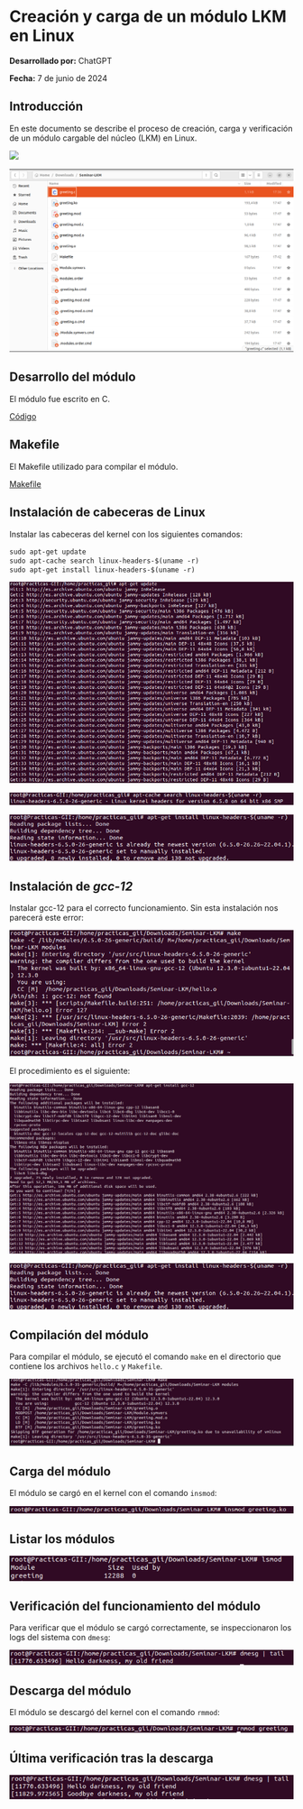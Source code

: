 # Creación y carga de un módulo LKM en Linux
**Desarrollado por:** ChatGPT

**Fecha:** 7 de junio de 2024

## Introducción
En este documento se describe el proceso de creación, carga y verificación de un módulo cargable del núcleo (LKM) en Linux.

![](/img/Seminars/Seminar-LKM/carpetaantes.png)

![](/img/Seminars/Seminar-LKM/carpetadespues.png)

## Desarrollo del módulo
El módulo fue escrito en C.

[Código](/img/Seminars/Seminar-LKM/aptgetupdate.png)

## Makefile
El Makefile utilizado para compilar el módulo.

[Makefile](/img/Seminars/Seminar-LKM/aptgetupdate.png)

## Instalación de cabeceras de Linux
Instalar las cabeceras del kernel con los siguientes comandos:

    sudo apt-get update
    sudo apt-cache search linux-headers-$(uname -r)
    sudo apt-get install linux-headers-$(uname -r)

![](/img/Seminars/Seminar-LKM/aptgetupdate.png)

![](/img/Seminars/Seminar-LKM/aptcache.png)

![](/img/Seminars/Seminar-LKM/aptgetinstall.png)

## Instalación de _gcc-12_
Instalar gcc-12 para el correcto funcionamiento. Sin esta instalación nos parecerá este error:

![](/img/Seminars/Seminar-LKM/errorgcc-12.png)


El procedimiento es el siguiente:

![](/img/Seminars/Seminar-LKM/aptgetinstallgcc-12.png)

![](/img/Seminars/Seminar-LKM/aptgetinstall.png)


## Compilación del módulo
Para compilar el módulo, se ejecutó el comando `make` en el directorio que contiene los archivos `hello.c` y `Makefile`.

![](/img/Seminars/Seminar-LKM/make.png)

## Carga del módulo
El módulo se cargó en el kernel con el comando `insmod`:

![](/img/Seminars/Seminar-LKM/insmod.png)

## Listar los módulos

![](/img/Seminars/Seminar-LKM/lista.png)

## Verificación del funcionamiento del módulo
Para verificar que el módulo se cargó correctamente, se inspeccionaron los logs del sistema con `dmesg`:

![](/img/Seminars/Seminar-LKM/hello.png)

## Descarga del módulo
El módulo se descargó del kernel con el comando `rmmod`:

![](/img/Seminars/Seminar-LKM/rmmod.png)

## Última verificación tras la descarga

![](/img/Seminars/Seminar-LKM/goodbye.png)

